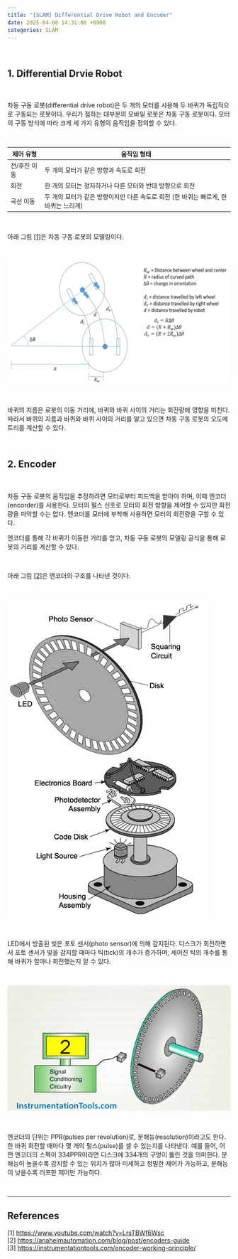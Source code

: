 ```yaml
---
title: "[SLAM] Differential Drive Robot and Encoder"
date: 2025-04-08 14:31:00 +0900
categories: SLAM
---
```


<br>

## 1. Differential Drvie Robot

<br>

차동 구동 로봇(differential drive robot)은 두 개의 모터를 사용해 두 바퀴가 독립적으로 구동되는 로봇이다. 우리가 접하는 대부분의 모바일 로봇은 차동 구동 로봇이다. 모터의 구동 방식에 따라 크게 세 가지 유형의 움직임을 정의할 수 있다.

<br>

|제어 유형|움직임 형태|
|---|---|
|전/후진 이동|두 개의 모터가 같은 방향과 속도로 회전|
|회전|한 개의 모터는 정지하거나 다른 모터와 반대 방향으로 회전|
|곡선 이동|두 개의 모터가 같은 방향이지만 다른 속도로 회전 (한 바퀴는 빠르게, 한 바퀴는 느리게)|

<br>

아래 그림 [[1]](https://www.youtube.com/watch?v=LrsTBWf6Wsc)은 차동 구동 로봇의 모델링이다.

<br>

![Differential drive modeling](/assets/img/2025-04-08/differential-drive-modeling.png)

<br>

바퀴의 지름은 로봇의 이동 거리에, 바퀴와 바퀴 사이의 거리는 회전량에 영향을 미친다. 따라서 바퀴의 지름과 바퀴와 바퀴 사이의 거리를 알고 있으면 차동 구동 로봇의 오도메트리를 계산할 수 있다.

<br>

## 2. Encoder

<br>

차동 구동 로봇의 움직임을 추정하려면 모터로부터 피드백을 받아야 하며, 이때 엔코더(encorder)를 사용한다. 모터의 펄스 신호로 모터의 회전 방향을 제어할 수 있지만 회전량을 파악할 수는 없다. 엔코더를 모터에 부착해 사용하면 모터의 회전량을 구할 수 있다.

엔코더를 통해 각 바퀴가 이동한 거리를 얻고, 차동 구동 로봇의 모델링 공식을 통해 로봇의 거리를 계산할 수 있다.

<br>

아래 그림 [[2]](https://anaheimautomation.com/blog/post/encoders-guide)은 엔코더의 구조를 나타낸 것이다.

<br>

![Encorder components](/assets/img/2025-04-08/encoder-components.png)

<br>

LED에서 방출된 빛은 포토 센서(photo sensor)에 의해 감지된다. 디스크가 회전하면서 포토 센서가 빛을 감지할 때마다 틱(tick)의 개수가 증가하며, 세어진 틱의 개수를 통해 바퀴가 얼마나 회전했는지 알 수 있다.

<br>

![Encorder working principle](/assets/img/2025-04-08/encorder-working-principle.gif)

<br>

엔코더의 단위는 PPR(pulses per revolution)로, 분해능(resolution)이라고도 한다. 한 바퀴 회전할 때마다 몇 개의 펄스(pulse)를 셀 수 있는지를 나타낸다. 예를 들어, 어떤 엔코더의 스펙이 334PPR이라면 디스크에 334개의 구멍이 뚫린 것을 의미한다. 분해능이 높을수록 감지할 수 있는 위치가 많아 미세하고 정밀한 제어가 가능하고, 분해능이 낮을수록 러프한 제어만 가능하다.

<br>

---

## References

[1] <https://www.youtube.com/watch?v=LrsTBWf6Wsc>  
[2] <https://anaheimautomation.com/blog/post/encoders-guide>  
[3] <https://instrumentationtools.com/encoder-working-principle/>

&nbsp;